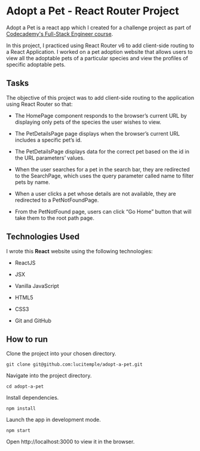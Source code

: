 
# Adopt a Pet - React Router Project
Adopt a Pet is a react app which I created for a challenge project as part of [Codecademy's Full-Stack Engineer course](https://www.codecademy.com/learn/paths/full-stack-engineer-career-path).

In this project, I practiced using React Router v6 to add client-side routing to a React Application. I worked on a pet adoption website that allows users to view all the adoptable pets of a particular species and view the profiles of specific adoptable pets.

## Tasks

The objective of this project was to add client-side routing to the application using React Router so that: 

- The HomePage component responds to the browser’s current URL by displaying only pets of the species the user wishes to view.

- The PetDetailsPage page displays when the browser’s current URL includes a specific pet’s id.

- The PetDetailsPage displays data for the correct pet based on the id in the URL parameters’ values.

- When the user searches for a pet in the search bar, they are redirected to the SearchPage, which uses the query parameter called name to filter pets by name.

- When a user clicks a pet whose details are not available, they are redirected to a PetNotFoundPage.

- From the PetNotFound page, users can click “Go Home” button that will take them to the root path page.

  
  

## Technologies Used

I wrote this **React** website using the following technologies:

  

- ReactJS

- JSX

- Vanilla JavaScript

- HTML5

- CSS3

- Git and GitHub

  
  

## How to run

  

Clone the project into your chosen directory.

    git clone git@github.com:lucitemple/adopt-a-pet.git
 

Navigate into the project directory.  

    cd adopt-a-pet

  
Install dependencies.  

    npm install

Launch the app in development mode.

    npm start

Open http://localhost:3000 to view it in the browser.